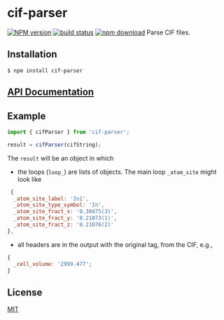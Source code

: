 # cif-parser

[![NPM version][npm-image]][npm-url]
[![build status][ci-image]][ci-url]
[![npm download][download-image]][download-url]
Parse CIF files.

## Installation

`$ npm install cif-parser`

## [API Documentation](https://cheminfo.github.io/cif-parser/)

## Example

```js
import { cifParser } from 'cif-parser';

result = cifParser(cifString);
```

The `result` will be an object in which

- the loops (`loop_`) are lists of objects. The main loop `_atom_site` might look like

```javascript
 {
  _atom_site_label: 'In1',
  _atom_site_type_symbol: 'In',
  _atom_site_fract_x: '0.30475(3)',
  _atom_site_fract_y: '0.21073(1)',
  _atom_site_fract_z: '0.21076(2)'
},
```

- all headers are in the output with the original tag, from the CIF, e.g.,

```javascript
{
  _cell_volume: '2999.477';
}
```

## License

[MIT](./LICENSE)

[npm-image]: https://img.shields.io/npm/v/cif-parser.svg
[npm-url]: https://www.npmjs.com/package/cif-parser
[ci-image]: https://github.com/cheminfo/cif-parser/workflows/Node.js%20CI/badge.svg?branch=master
[ci-url]: https://github.com/cheminfo/cif-parser/actions?query=workflow%3A%22Node.js+CI%22
[download-image]: https://img.shields.io/npm/dm/cif-parser.svg
[download-url]: https://www.npmjs.com/package/cif-parser
